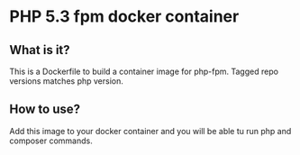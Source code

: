 # PHP 5.3 fpm docker container

## What is it?

This is a Dockerfile to build a container image for php-fpm. Tagged repo versions matches php version.

## How to use?

Add this image to your docker container and you will be able tu run php and composer commands.